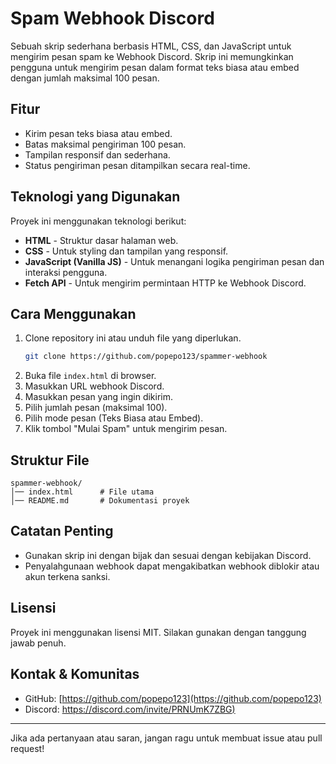 # Spam Webhook Discord

Sebuah skrip sederhana berbasis HTML, CSS, dan JavaScript untuk mengirim pesan spam ke Webhook Discord. Skrip ini memungkinkan pengguna untuk mengirim pesan dalam format teks biasa atau embed dengan jumlah maksimal 100 pesan.

## Fitur
- Kirim pesan teks biasa atau embed.
- Batas maksimal pengiriman 100 pesan.
- Tampilan responsif dan sederhana.
- Status pengiriman pesan ditampilkan secara real-time.

## Teknologi yang Digunakan
Proyek ini menggunakan teknologi berikut:
- **HTML** - Struktur dasar halaman web.
- **CSS** - Untuk styling dan tampilan yang responsif.
- **JavaScript (Vanilla JS)** - Untuk menangani logika pengiriman pesan dan interaksi pengguna.
- **Fetch API** - Untuk mengirim permintaan HTTP ke Webhook Discord.

## Cara Menggunakan
1. Clone repository ini atau unduh file yang diperlukan.
   ```sh
   git clone https://github.com/popepo123/spammer-webhook
   ```
2. Buka file `index.html` di browser.
3. Masukkan URL webhook Discord.
4. Masukkan pesan yang ingin dikirim.
5. Pilih jumlah pesan (maksimal 100).
6. Pilih mode pesan (Teks Biasa atau Embed).
7. Klik tombol "Mulai Spam" untuk mengirim pesan.

## Struktur File
```
spammer-webhook/
│── index.html      # File utama
│── README.md       # Dokumentasi proyek
```

## Catatan Penting
- Gunakan skrip ini dengan bijak dan sesuai dengan kebijakan Discord.
- Penyalahgunaan webhook dapat mengakibatkan webhook diblokir atau akun terkena sanksi.

## Lisensi
Proyek ini menggunakan lisensi MIT. Silakan gunakan dengan tanggung jawab penuh.

## Kontak & Komunitas
- GitHub: [https://github.com/popepo123](https://github.com/popepo123)
- Discord: [https://discord.com/invite/PRNUmK7ZBG)](https://discord.com/invite/PRNUmK7ZBG)

---

Jika ada pertanyaan atau saran, jangan ragu untuk membuat issue atau pull request!

